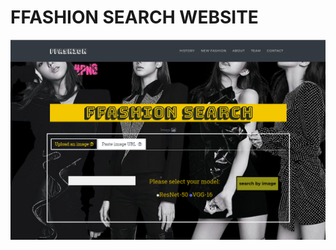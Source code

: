 # FFASHION SEARCH WEBSITE

<p align="center">
  <img src="https://github.com/RanChiVo/demo_ffashion_search_/blob/master/background.png" width="800">
</p>
